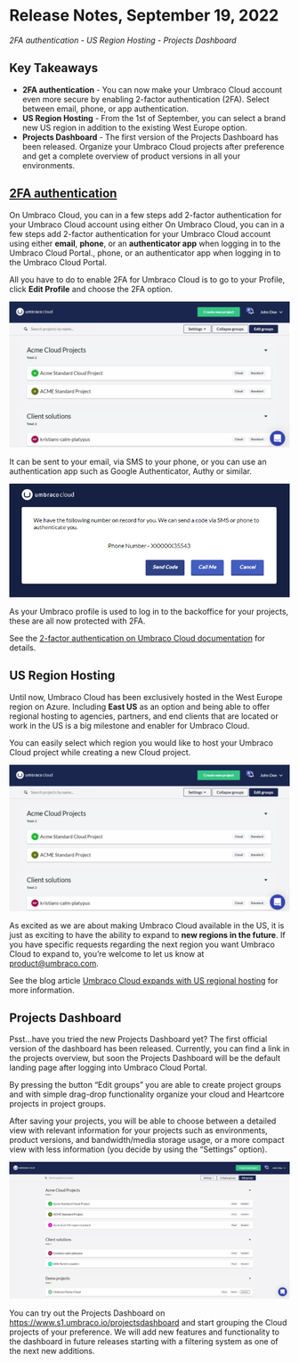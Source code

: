# Release Notes, September 19, 2022

_2FA authentication - US Region Hosting - Projects Dashboard_

## Key Takeaways

- **2FA authentication** - You can now make your Umbraco Cloud account even more secure by enabling 2-factor authentication (2FA). Select between email, phone, or app authentication.
- **US Region Hosting** - From the 1st of September, you can select a brand new US region in addition to the existing West Europe option.
- **Projects Dashboard** - The first version of the Projects Dashboard has been released. Organize your Umbraco Cloud projects after preference and get a complete overview of product versions in all your environments.

## [2FA authentication](https://our.umbraco.com/documentation/Umbraco-Cloud/Set-Up/2-factor-authentication-on-cloud/)

On Umbraco Cloud, you can in a few steps add 2-factor authentication for your Umbraco Cloud account using either On Umbraco Cloud, you can in a few steps add 2-factor authentication for your Umbraco Cloud account using either **email**, **phone**, or an **authenticator app** when logging in to the Umbraco Cloud Portal., phone, or an authenticator app when logging in to the Umbraco Cloud Portal.

All you have to do to enable 2FA for Umbraco Cloud is to go to your Profile, click **Edit Profile** and choose the 2FA option.

![2FA-Registration](images/2FA-Registration.gif)

It can be sent to your email, via SMS to your phone, or you can use an authentication app such as Google Authenticator, Authy or similar.

![Phone-auth](images/Phone-auth.png)

As your Umbraco profile is used to log in to the backoffice for your projects, these are all now protected with 2FA.

See the [2-factor authentication on Umbraco Cloud documentation](https://our.umbraco.com/documentation/Umbraco-Cloud/Set-Up/2-factor-authentication-on-cloud/) for details. 

## US Region Hosting

Until now, Umbraco Cloud has been exclusively hosted in the West Europe region on Azure. Including **East US** as an option and being able to offer regional hosting to agencies, partners, and end clients that are located or work in the US is a big milestone and enabler for Umbraco Cloud.

You can easily select which region you would like to host your Umbraco Cloud project while creating a new Cloud project.

![2FA-Registration](images/2FA-Registration.gif)

As excited as we are about making Umbraco Cloud available in the US, it is just as exciting to have the ability to expand to **new regions in the future**. If you have specific requests regarding the next region you want Umbraco Cloud to expand to, you’re welcome to let us know at product@umbraco.com.

See the blog article [Umbraco Cloud expands with US regional hosting](https://umbraco.com/blog/umbraco-cloud-expands-with-us-regional-hosting/) for more information.

## Projects Dashboard

Psst…have you tried the new Projects Dashboard yet? The first official version of the dashboard has been released. Currently, you can find a link in the projects overview, but soon the Projects Dashboard will be the default landing page after logging into Umbraco Cloud Portal.

By pressing the button “Edit groups” you are able to create project groups and with simple drag-drop functionality organize your cloud and Heartcore projects in project groups.

After saving your projects, you will be able to choose between a detailed view with relevant information for your projects such as environments, product versions, and bandwidth/media storage usage, or a more compact view with less information (you decide by using the “Settings” option).

![ProjectsDashboardV1](images/ProjectsDashboardV1.gif)

You can try out the Projects Dashboard on https://www.s1.umbraco.io/projectsdashboard and start grouping the Cloud projects of your preference.
We will add new features and functionality to the dashboard in future releases starting with a filtering system as one of the next new additions.
